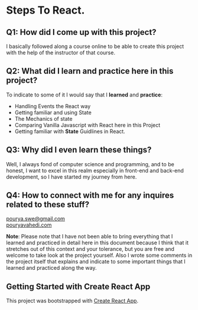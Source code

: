 # Steps To React.

## Q1: How did I come up with this project?

I basically followed along a course online to be able to create this project with the help of the instructor of that course.

## Q2: What did I learn and practice here in this project?

To indicate to some of it I would say that I **learned** and **practice**:

- Handling Events the React way
- Getting familiar and using State
- The Mechanics of state
- Comparing Vanilla Javascript with React here in this Project
- Getting familiar with **State** Guidlines in React.

## Q3: Why did I even learn these things?

Well, I always fond of computer science and programming, and to be honest, I want to excel in this realm
especially in front-end and back-end development, so I have started my journey from here.

## Q4: How to connect with me for any inquires related to these stuff?

pourya.swe@gmail.com\
[pouryavahedi.com](https://pouryavahedi.com/)

**Note**: Please note that I have not been able to bring everything that I learned and practiced in detail here in this document because I think that it stretches out of this context and your tolerance, but you are free and welcome to take look at the project yourself. Also I wrote some comments in the project itself that explains and indicate to some important things that I learned and practiced along the way.

## Getting Started with Create React App

This project was bootstrapped with [Create React App](https://github.com/facebook/create-react-app).
